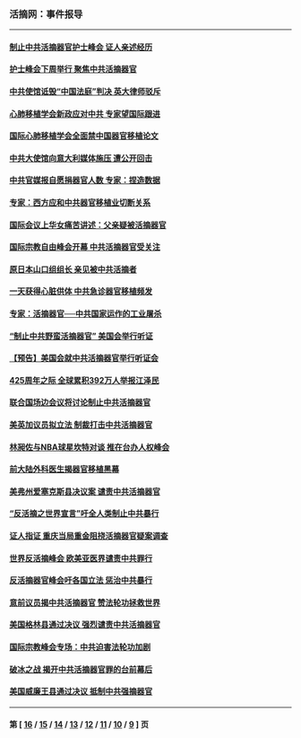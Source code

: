 ### 活摘网：事件报导
---
#### [制止中共活摘器官护士峰会 证人亲述经历](../../pages/nf5877/n13859007.md?11180430) 
#### [护士峰会下周举行 聚焦中共活摘器官](../../pages/nf5877/n13855418.md?11180430) 
#### [中共使馆诋毁“中国法庭”判决 英大律师驳斥](../../pages/nf5877/n13833945.md?11180430) 
#### [心肺移植学会新政应对中共 专家望国际跟进](../../pages/nf5877/n13829043.md?11180430) 
#### [国际心肺移植学会全面禁中国器官移植论文](../../pages/nf5877/n13827785.md?11180430) 
#### [中共大使馆向意大利媒体施压 遭公开回击](../../pages/nf5877/n13826038.md?11180430) 
#### [中共官媒报自愿捐器官人数 专家：捏造数据](../../pages/nf5877/n13814130.md?11180430) 
#### [专家：西方应和中共器官移植业切断关系](../../pages/nf5877/n13772828.md?11180430) 
#### [国际会议上华女痛苦讲述：父亲疑被活摘器官](../../pages/nf5877/n13771583.md?11180430) 
#### [国际宗教自由峰会开幕 中共活摘器官受关注](../../pages/nf5877/n13769995.md?11180430) 
#### [原日本山口组组长 亲见被中共活摘者](../../pages/nf5877/n13767360.md?11180430) 
#### [一天获得心脏供体 中共急诊器官移植频发](../../pages/nf5877/n13764689.md?11180430) 
#### [专家：活摘器官──中共国家运作的工业屠杀](../../pages/nf5877/n13761178.md?11180430) 
#### [“制止中共野蛮活摘器官” 美国会举行听证](../../pages/nf5877/n13735831.md?11180430) 
#### [【预告】美国会就中共活摘器官举行听证会](../../pages/nf5877/n13732843.md?11180430) 
#### [425周年之际 全球累积392万人举报江泽民](../../pages/nf5877/n13719232.md?11180430) 
#### [联合国场边会议将讨论制止中共活摘器官](../../pages/nf5877/n13656361.md?11180430) 
#### [美英加议员拟立法 制裁打击中共活摘器官](../../pages/nf5877/n13430251.md?11180430) 
#### [林昶佐与NBA球星坎特对谈 推在台办人权峰会](../../pages/nf5877/n13414467.md?11180430) 
#### [前大陆外科医生揭器官移植黑幕](../../pages/nf5877/n13401416.md?11180430) 
#### [美弗州爱塞克斯县决议案 谴责中共活摘器官](../../pages/nf5877/n13320919.md?11180430) 
#### [“反活摘之世界宣言”吁全人类制止中共暴行](../../pages/nf5877/n13259730.md?11180430) 
#### [证人指证 重庆当局重金阻挠活摘器官疑案调查](../../pages/nf5877/n13259127.md?11180430) 
#### [世界反活摘峰会 欧美亚医界谴责中共罪行](../../pages/nf5877/n13253550.md?11180430) 
#### [反活摘器官峰会吁各国立法 惩治中共暴行](../../pages/nf5877/n13245052.md?11180430) 
#### [意前议员揭中共活摘器官 赞法轮功拯救世界](../../pages/nf5877/n13203445.md?11180430) 
#### [美国格林县通过决议 强烈谴责中共活摘器官](../../pages/nf5877/n13119367.md?11180430) 
#### [国际宗教峰会专场：中共迫害法轮功加剧](../../pages/nf5877/n13088279.md?11180430) 
#### [破冰之战 揭开中共活摘器官罪的台前幕后](../../pages/nf5877/n13082457.md?11180430) 
#### [美国威廉王县通过决议 抵制中共强摘器官](../../pages/nf5877/n13056521.md?11180430) 

---
#### 第 [ [16](./16.md?11180430) / [15](./15.md?11180430) / [14](./14.md?11180430) / [13](./13.md?11180430) / [12](./12.md?11180430) / [11](./11.md?11180430) / [10](./10.md?11180430) / [9](./9.md?11180430) ] 页
